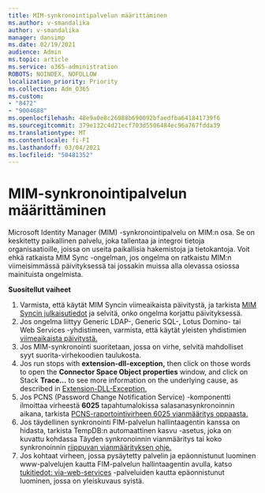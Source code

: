 ```yaml
---
title: MIM-synkronointipalvelun määrittäminen
ms.author: v-smandalika
author: v-smandalika
manager: dansimp
ms.date: 02/19/2021
audience: Admin
ms.topic: article
ms.service: o365-administration
ROBOTS: NOINDEX, NOFOLLOW
localization_priority: Priority
ms.collection: Adm_O365
ms.custom:
- "8472"
- "9004688"
ms.openlocfilehash: 48e9a0e8c26088b690092bfaedfba641841739f6
ms.sourcegitcommit: 379e132c4d21ecf703d5506484ec96a767fdda39
ms.translationtype: MT
ms.contentlocale: fi-FI
ms.lasthandoff: 03/04/2021
ms.locfileid: "50481352"
---
```

# <a name="configure-mim-sync-service"></a>MIM-synkronointipalvelun määrittäminen

Microsoft Identity Manager (MIM) -synkronointipalvelu on MIM:n osa. Se on keskitetty paikallinen palvelu, joka tallentaa ja integroi tietoja organisaatioille, joissa on useita paikallisia hakemistoja ja tietokantoja. Voit ehkä ratkaista MIM Sync -ongelman, jos ongelma on ratkaistu MIM:n viimeisimmässä päivityksessä tai jossakin muissa alla olevassa osiossa mainituista ongelmista.

**Suositellut vaiheet**

1. Varmista, että käytät MIM Syncin viimeaikaista päivitystä, ja tarkista [MIM Syncin julkaisutiedot](https://docs.microsoft.com/microsoft-identity-manager/reference/version-history) ja selvitä, onko ongelma korjattu päivityksessä.
2. Jos ongelma liittyy Generic LDAP-, Generic SQL-, Lotus Domino- tai Web Services -yhdistimeen, varmista, että käytät yleisten yhdistimien [viimeaikaista päivitystä.](https://docs.microsoft.com/microsoft-identity-manager/reference/microsoft-identity-manager-2016-connector-version-history)
3. Jos MIM-synkronointi suoritetaan, jossa on virhe, [](https://docs.microsoft.com/microsoft-identity-manager/reference/maerrorcodes) selvitä mahdolliset syyt suorita-virhekoodien taulukosta.
4. Jos run stops with **extension-dll-exception,** then click on those words to open the **Connector Space Object properties** window, and click on Stack **Trace...** to see more information on the underlying cause, as described in [Extension-DLL-Exception.](https://social.technet.microsoft.com/wiki/contents/articles/7515.fim-troubleshooting-extension-dll-exception.aspx)
5. Jos PCNS (Password Change Notification Service) -komponentti ilmoittaa virheestä **6025** tapahtumalokissa salasanasynkronoinnin aikana, tarkista [PCNS-raportointivirheen 6025 vianmääritys oppaasta.](https://social.technet.microsoft.com/wiki/contents/articles/4159.pcns-troubleshooting-event-id-6025.aspx)
6. Jos täydellinen synkronointi FIM-palvelun hallintaagentin  kanssa on hidasta, tarkista TempDB:n automaattinen kasvu -asetus, joka on kuvattu kohdassa Täyden synkronoinnin vianmääritys tai koko synkronoinnin [riippuvan vianmäärityksen ohje.](https://social.technet.microsoft.com/wiki/contents/articles/14713.troubleshooting-fim-performance-slow-or-hanging-full-synchronization.aspx)
7. Jos kohtaat virheen, jossa pysäytetty palvelin ja epäonnistunut luominen www-palvelujen kautta FIM-palvelun hallintaagentin avulla, katso [tukitiedot: via-web-services](https://docs.microsoft.com/archive/blogs/iamsupport/support-info-fimma-failed-creation-via-web-services) -palveluiden kautta epäonnistunut luominen, jossa on yleiskuvaus syistä.

